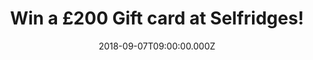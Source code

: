---
campaign-uuid: "c-6093dd9c-9ce3-484b-b286-7f215439f93a"
type: "Preview"
category: "Gifts"
date: "2018-09-07T09:00:00.000Z"
end-date: "2018-11-07T23:59:00.000Z"
disable-form: false
is_promoted: false
has_entry_page: true
title: "Win a £200 Gift card at Selfridges!"
competition-description: "<p>We wanted to give you something extraordinary so now\
  \ that winter is just around the corner… what better present than a Selfridges Gift\
  \ Card? A ticket to a shopping spree to remember!</p>"
hero-header: "Win a £200 Gift card at Selfridges!"
terms-confirmation: "N/A"
banner-img: "https://assets.expresslyapp.com/asset-ec912543-1759-40f6-bd54-9d28efcd2abd.jpg"
logo-left-href: "http://selfridges.com"
logo-left-image: "https://assets.expresslyapp.com/asset-a5a93da9-0a0b-4ff2-b38a-bddf02883392.jpg"
logo-left-title: "Selfridges"
bg-image-hero: "https://assets.expresslyapp.com/asset-72559454-c82b-4e15-b13d-1b62f14c8a96.jpg"
bg-image-first: "https://assets.expresslyapp.com/asset-575dd905-0748-4bfe-9b78-862f7d84f35e.jpg"
bg-image-second: "https://assets.expresslyapp.com/asset-4809de8f-e800-40a0-bb92-2e88ca34c509.jpg"
section1-content: "<p>It’s shopping, but not as\_you know it. Discover one-of-a-kind\
  \ experiences,\_world-class dining\_and luxury brands\_at one of Selfridges stores\
  \ in the UK!</p>\r\n<p>Selfridges today is more than just the sum of its products\
  \ - it's a shopping experience that promises to surprise, amaze and amuse its customers\
  \ by delivering extraordinary customer experiences.</p>"
section2-content: "<p>As Harry Gordon Selfridge said, 'Everyone is welcome’ and we\
  \ want to give you the warmest welcome by wining this iconic £200 Gift card at Selfridges</p>\r\
  \n<p>Look your best with Selfridges now!</p>"
entry-title: "Win a £200 Gift card at Selfridges!"
entry-content: "Enter the draw to win a £200 Gift card at Selfridges by completing\
  \ the form below before 23:59 on 7th of November 2018."
has-winner: false
prize-description: "A £200 Gift card at Selfridges."
special-conditions: "Multiple entries are allowed up to one every day."
country-restrictions:
- "GB"
---